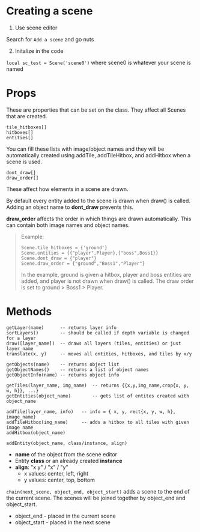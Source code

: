 # Creating a scene

1. Use scene editor

Search for `Add a scene` and go nuts

2. Initalize in the code

`local sc_test = Scene('scene0')` where scene0 is whatever your scene is named

# Props

These are properties that can be set on the class. They affect all Scenes that are created.

```
tile_hitboxes[]
hitboxes[]
entities[]
```

You can fill these lists with image/object names and they will be automatically created using addTile, addTileHitbox, and addHitbox when a scene is used.

```
dont_draw[]
draw_order[]
```

These affect how elements in a scene are drawn. 

By default every entity added to the scene is drawn when draw() is called. Adding an object name to **dont_draw** prevents this. 

**draw_order** affects the order in which things are drawn automatically. This can contain both image names and object names.

>Example:
>```
>Scene.tile_hitboxes = {'ground'}
>Scene.entities = {{"player",Player},{"boss",Boss1}}
>Scene.dont_draw = {"player"}
>Scene.draw_order = {"ground","Boss1","Player"}
>```
>In the example, ground is given a hitbox, player and boss entities are added, and player is not drawn when draw() is called. The draw order is set to ground > Boss1 > Player.

# Methods

```
getLayer(name)		-- returns layer info
sortLayers()		-- should be called if depth variable is changed for a layer
draw([layer_name]) 	-- draws all layers (tiles, entities) or just layer_name
translate(x, y)		-- moves all entities, hitboxes, and tiles by x/y

getObjects(name)	-- returns object list
getObjectNames()	-- returns a list of object names
getObjectInfo(name)	-- returns object info

getTiles(layer_name, img_name)	-- returns {{x,y,img_name,crop{x, y, w, h}}, ...}
getEntities(object_name)		-- gets list of entites created with object_name

addTile(layer_name, info)	-- info = { x, y, rect{x, y, w, h}, image_name}
addTileHitbox(img_name)		-- adds a hitbox to all tiles with given image name
addHitbox(object_name)
```

`addEntity(object_name, class/instance, align)`

* **name** of the object from the scene editor
* Entity **class** or an already created **instance**
* **align**: "x y" / "x" / "y"
	* x values: center, left, right
	* y values: center, top, bottom

`chain(next_scene, object_end, object_start)` adds a scene to the end of the current scene. The scenes will be joined together by object_end and object_start.

* object_end - placed in the current scene
* object_start - placed in the next scene